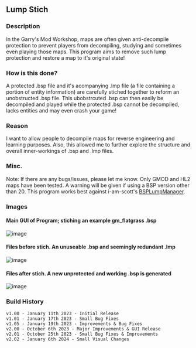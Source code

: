 ## Lump Stich
### Description

In the Garry's Mod Workshop, maps are often given anti-decompile protection to prevent players from decompiling, studying and sometimes even playing those maps. This program aims to remove such lump protection and restore a map to it's original state!

### How is this done?

A protected .bsp file and it's acompanying .lmp file (a file containing a portion of entity information) are carefully stiched together to reform an unobstructed .bsp file. This ubobstrcuted .bsp can then easily be decompiled and played while the protected .bsp cannot be decompiled, lacks entities and may even crash your game!

### Reason

I want to allow people to decompile maps for reverse engineering and learning purposes. Also, this allowed me to further explore the structure and overall inner-workings of .bsp and .lmp files.

### Misc.

Note: If there are any bugs/issues, please let me know.
Only GMOD and HL2 maps have been tested. A warning will be given if using a BSP version other than 20.
This program works best against i-am-scott's [BSPLumpManager](https://github.com/i-am-scott/BSPLumpManager).



### Images
#### Main GUI of Program; stiching an example gm_flatgrass .bsp
![image](https://github.com/Rim032/lump_stich/assets/45215785/0bbeba9d-3337-45b8-abdf-81f4c4e0c07f)

#### Files before stich. An unuseable .bsp and seemingly redundant .lmp
![image](https://github.com/Rim032/lump_stich/assets/45215785/a2196fb2-386c-49af-bd54-10cebf894afa)

#### Files after stich. A new unprotected and working .bsp is generated
![image](https://github.com/Rim032/lump_stich/assets/45215785/d07230b5-c635-4728-a554-e4d0da45d847)



### Build History
```
v1.00 - January 11th 2023 - Initial Release
v1.01 - January 17th 2023 - Small Bug Fixes
v1.05 - January 19th 2023 - Improvements & Bug Fixes
v2.00 - October 6th 2023 - Major Improvements & GUI Release
v2.01 - October 25th 2023 - Small Bug Fixes & Improvements
v2.02 - January 6th 2024 - Small Visual Changes
```
